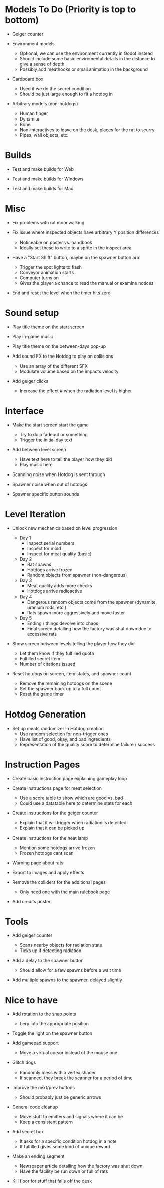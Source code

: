 # Models To Do (Priority is top to bottom)
- Geiger counter

- Environment models
	- Optional, we can use the environment currently in Godot instead
    - Should include some basic enviromental details in the distance to give a sense of depth
    - Possibly add meathooks or small animation in the background 

- Cardboard box
    - Used if we do the secret condition 
    - Should be just large enough to fit a hotdog in 

- Arbitrary models (non-hotdogs)
    - Human finger
    - Dynamite
    - Bone
	- Non-interactives to leave on the desk, places for the rat to scurry
	- Pipes, wall objects, etc. 

# Builds
- Test and make builds for Web

- Test and make builds for Windows

- Test and make builds for Mac

# Misc
- Fix problems with rat moonwalking

- Fix issue where inspected objects have arbitrary Y position differences
	- Noticeable on poster vs. handbook
	- Ideally set these to write to a sprite in the inspect area 

- Have a "Start Shift" button, maybe on the spawner button arm
	- Trigger the spot lights to flash
	- Conveyor animation starts
	- Computer turns on
	- Gives the player a chance to read the manual or examine notices

- End and reset the level when the timer hits zero

# Sound setup
- Play title theme on the start screen

- Play in-game music 

- Play title theme on the between-days pop-up

- Add sound FX to the Hotdog to play on collisions 
	- Use an array of the different SFX
	- Modulate volume based on the impacts velocity 

- Add geiger clicks 
	- Increase the effect # when the radiation level is higher

# Interface
- Make the start screen start the game
	- Try to do a fadeout or something
	- Trigger the initial day text 

- Add between level screen 
    - Have text here to tell the player how they did
	- Play music here

- Scanning noise when Hotdog is sent through

- Spawner noise when out of hotdogs 

- Spawner specific button sounds

# Level Iteration
- Unlock new mechanics based on level progression
	- Day 1
		- Inspect serial numbers
		- Inspect for mold
		- Inspect for meat quality (basic)
	- Day 2
		- Rat spawns
		- Hotdogs arrive frozen
		- Random objects from spawner (non-dangerous)
	- Day 3
		- Meat quality adds more checks
		- Hotdogs arrive radioactive
	- Day 4
		- Dangerous random objects come from the spawner (dynamite, uranium rods, etc.)
		- Rats spawn more aggressively and move faster
	- Day 5
		- Ending / things devolve into chaos 
		- Final screen detailing how the factory was shut down due to excessive rats 

- Show screen between levels telling the player how they did
	- Let them know if they fulfilled quota
	- Fulfilled secret item
	- Number of citations issued 

- Reset hotdogs on screen, item states, and spawner count
	- Remove the remaining hotdogs on the scene
	- Set the spawner back up to a full count
	- Reset the game timer

# Hotdog Generation
- Set up meats randomizer in Hotdog creation
	- Use random selection for non-trigger ones
	- Have list of good, okay, and bad ingredients
	- Representation of the quality score to determine failure / success

# Instruction Pages
- Create basic instruction page explaining gameplay loop

- Create instructions page for meat selection
	- Use a score table to show which are good vs. bad 
	- Could use a datatable here to determine stats for each

- Create instructions for the geiger counter
	- Explain that it will trigger when radiation is detected 
	- Explain that it can be picked up 

- Create instructions for the heat lamp 
	- Mention some hotdogs arrive frozen
	- Frozen hotdogs cant scan

- Warning page about rats 

- Export to images and apply effects

- Remove the colliders for the additional pages 
	- Only need one with the main rulebook page

- Add credits poster

# Tools
- Add geiger counter
	- Scans nearby objects for radiation state
	- Ticks up if detecting radiation

- Add a delay to the spawner button
	- Should allow for a few spawns before a wait time 

- Add multiple spawns to the spawner, delayed slightly 

# Nice to have
- Add rotation to the snap points
	- Lerp into the appropriate position 

- Toggle the light on the spawner button

- Add gamepad support
	- Move a virtual cursor instead of the mouse one

- Glitch dogs
	- Randomly mess with a vertex shader
	- If scanned, they break the scanner for a period of time

- Improve the next/prev buttons 
	- Should probably just be generic arrows 

- General code cleanup
	- Move stuff to emitters and signals where it can be
	- Keep a consistent pattern

- Add secret box
	- It asks for a specific condition hotdog in a note
	- If fulfilled gives some kind of unique reward

- Make an ending segment
	- Newspaper article detailing how the factory was shut down
	- Have the facility be run down or full of rats

- Kill floor for stuff that falls off the desk